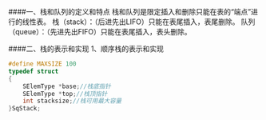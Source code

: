 ####一、栈和队列的定义和特点
栈和队列是限定插入和删除只能在表的“端点”进行的线性表。
栈（stack）：（后进先出LIFO）只能在表尾插入，表尾删除。
队列（queue）：（先进先出FIFO）只能在表尾插入，表头删除。

####二、栈的表示和实现
1、顺序栈的表示和实现
```C
#define MAXSIZE 100
typedef struct
{
    SElemType *base;//栈底指针
    SElemType *top;//栈顶指针
    int stacksize;//栈可用最大容量
}SqStack;
```






